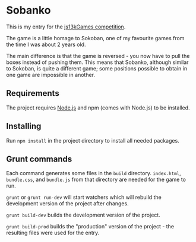 # Sobanko

This is my entry for the [js13kGames competition](http://2015.js13kgames.com/).

The game is a little homage to Sokoban, one of my favourite games from the time I was about 2 years old.

The main difference is that the game is reversed - you now have to pull the boxes instead of pushing them.
This means that Sobanko, although similar to Sokoban, is quite a different game; some positions possible to obtain in one game are impossible in another.

## Requirements

The project requires [Node.js](https://nodejs.org/) and npm (comes with Node.js) to be installed.

## Installing

Run `npm install` in the project directory to install all needed packages.

## Grunt commands

Each command generates some files in the `build` directory.
`index.html`, `bundle.css`, and `bundle.js` from that directory are needed for the game to run.

`grunt` or `grunt run-dev` will start watchers which will rebuild the development version of the project after changes.

`grunt build-dev` builds the development version of the project.

`grunt build-prod` builds the "production" version of the project - the resulting files were used for the entry.
